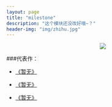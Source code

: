 ```yaml
---
layout: page
title: "milestone"
description: "这个模块还没改好哦~？"
header-img: "img/zhihu.jpg"
---
```



<center>
    <p><img src="http://7xlfkx.com1.z0.glb.clouddn.com/white2.jpg" align="center"></p>
</center>


###代表作：


- [《暂无》](http://www.hufanexplore.com/)

- [《暂无》](http://www.hufanexplore.com/)

- [《暂无》](http://www.hufanexplore.com/)






